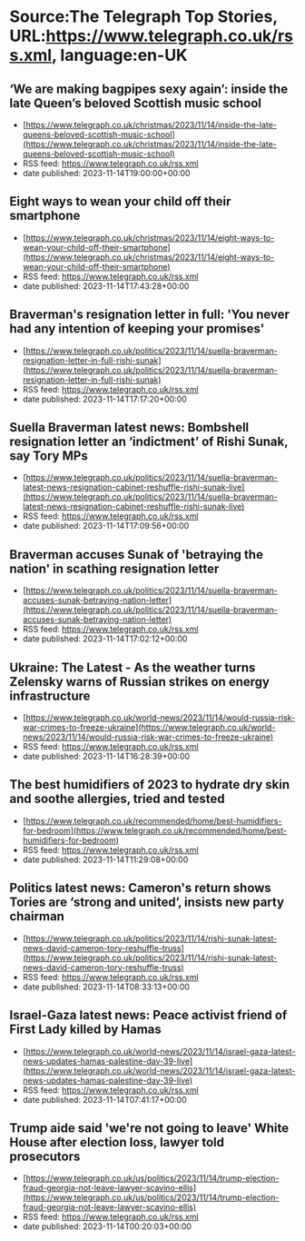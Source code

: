 # Source:The Telegraph Top Stories, URL:https://www.telegraph.co.uk/rss.xml, language:en-UK

## ‘We are making bagpipes sexy again’: inside the late Queen’s beloved Scottish music school
 - [https://www.telegraph.co.uk/christmas/2023/11/14/inside-the-late-queens-beloved-scottish-music-school](https://www.telegraph.co.uk/christmas/2023/11/14/inside-the-late-queens-beloved-scottish-music-school)
 - RSS feed: https://www.telegraph.co.uk/rss.xml
 - date published: 2023-11-14T19:00:00+00:00



## Eight ways to wean your child off their smartphone
 - [https://www.telegraph.co.uk/christmas/2023/11/14/eight-ways-to-wean-your-child-off-their-smartphone](https://www.telegraph.co.uk/christmas/2023/11/14/eight-ways-to-wean-your-child-off-their-smartphone)
 - RSS feed: https://www.telegraph.co.uk/rss.xml
 - date published: 2023-11-14T17:43:28+00:00



## Braverman's resignation letter in full: 'You never had any intention of keeping your promises'
 - [https://www.telegraph.co.uk/politics/2023/11/14/suella-braverman-resignation-letter-in-full-rishi-sunak](https://www.telegraph.co.uk/politics/2023/11/14/suella-braverman-resignation-letter-in-full-rishi-sunak)
 - RSS feed: https://www.telegraph.co.uk/rss.xml
 - date published: 2023-11-14T17:17:20+00:00



## Suella Braverman latest news: Bombshell resignation letter an ‘indictment’ of Rishi Sunak, say Tory MPs
 - [https://www.telegraph.co.uk/politics/2023/11/14/suella-braverman-latest-news-resignation-cabinet-reshuffle-rishi-sunak-live](https://www.telegraph.co.uk/politics/2023/11/14/suella-braverman-latest-news-resignation-cabinet-reshuffle-rishi-sunak-live)
 - RSS feed: https://www.telegraph.co.uk/rss.xml
 - date published: 2023-11-14T17:09:56+00:00



## Braverman accuses Sunak of 'betraying the nation' in scathing resignation letter
 - [https://www.telegraph.co.uk/politics/2023/11/14/suella-braverman-accuses-sunak-betraying-nation-letter](https://www.telegraph.co.uk/politics/2023/11/14/suella-braverman-accuses-sunak-betraying-nation-letter)
 - RSS feed: https://www.telegraph.co.uk/rss.xml
 - date published: 2023-11-14T17:02:12+00:00



## Ukraine: The Latest - As the weather turns Zelensky warns of Russian strikes on energy infrastructure
 - [https://www.telegraph.co.uk/world-news/2023/11/14/would-russia-risk-war-crimes-to-freeze-ukraine](https://www.telegraph.co.uk/world-news/2023/11/14/would-russia-risk-war-crimes-to-freeze-ukraine)
 - RSS feed: https://www.telegraph.co.uk/rss.xml
 - date published: 2023-11-14T16:28:39+00:00



## The best humidifiers of 2023 to hydrate dry skin and soothe allergies, tried and tested
 - [https://www.telegraph.co.uk/recommended/home/best-humidifiers-for-bedroom](https://www.telegraph.co.uk/recommended/home/best-humidifiers-for-bedroom)
 - RSS feed: https://www.telegraph.co.uk/rss.xml
 - date published: 2023-11-14T11:29:08+00:00



## Politics latest news: Cameron's return shows Tories are ‘strong and united’, insists new party chairman
 - [https://www.telegraph.co.uk/politics/2023/11/14/rishi-sunak-latest-news-david-cameron-tory-reshuffle-truss](https://www.telegraph.co.uk/politics/2023/11/14/rishi-sunak-latest-news-david-cameron-tory-reshuffle-truss)
 - RSS feed: https://www.telegraph.co.uk/rss.xml
 - date published: 2023-11-14T08:33:13+00:00



## Israel-Gaza latest news: Peace activist friend of First Lady killed by Hamas
 - [https://www.telegraph.co.uk/world-news/2023/11/14/israel-gaza-latest-news-updates-hamas-palestine-day-39-live](https://www.telegraph.co.uk/world-news/2023/11/14/israel-gaza-latest-news-updates-hamas-palestine-day-39-live)
 - RSS feed: https://www.telegraph.co.uk/rss.xml
 - date published: 2023-11-14T07:41:17+00:00



## Trump aide said 'we're not going to leave' White House after election loss, lawyer told prosecutors
 - [https://www.telegraph.co.uk/us/politics/2023/11/14/trump-election-fraud-georgia-not-leave-lawyer-scavino-ellis](https://www.telegraph.co.uk/us/politics/2023/11/14/trump-election-fraud-georgia-not-leave-lawyer-scavino-ellis)
 - RSS feed: https://www.telegraph.co.uk/rss.xml
 - date published: 2023-11-14T00:20:03+00:00



